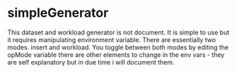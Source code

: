 # simpleGenerator

This dataset and workload generator is not document.
It is simple to use but it requires manipulating environment variable.
There are essentially two modes. insert and workload.
You toggle between both modes by editing the opMode variable
there are other elements to change in the env vars - they are self explanatory but in due time i will document them.
